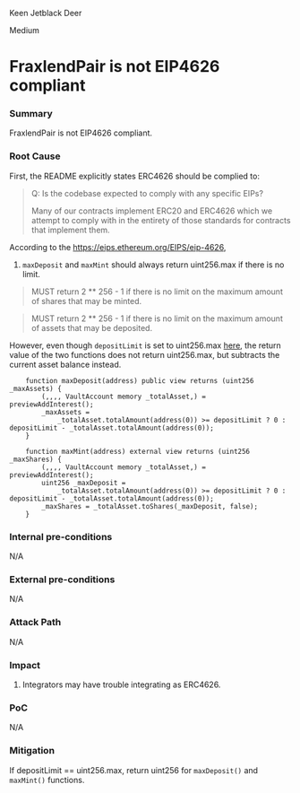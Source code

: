 Keen Jetblack Deer

Medium

# FraxlendPair is not EIP4626 compliant


### Summary

FraxlendPair is not EIP4626 compliant.

### Root Cause

First, the README explicitly states ERC4626 should be complied to:

> Q: Is the codebase expected to comply with any specific EIPs?
> 
> Many of our contracts implement ERC20 and ERC4626 which we attempt to comply with in the entirety of those standards for contracts that implement them.

According to the https://eips.ethereum.org/EIPS/eip-4626,

1. `maxDeposit` and `maxMint` should always return uint256.max if there is no limit.

> MUST return 2 ** 256 - 1 if there is no limit on the maximum amount of shares that may be minted.

> MUST return 2 ** 256 - 1 if there is no limit on the maximum amount of assets that may be deposited.

However, even though `depositLimit` is set to uint256.max [here](https://github.com/sherlock-audit/2025-01-peapods-finance/blob/main/fraxlend/src/contracts/FraxlendPairAccessControl.sol#L46), the return value of the two functions does not return uint256.max, but subtracts the current asset balance instead.

```solidity
    function maxDeposit(address) public view returns (uint256 _maxAssets) {
        (,,,, VaultAccount memory _totalAsset,) = previewAddInterest();
        _maxAssets =
            _totalAsset.totalAmount(address(0)) >= depositLimit ? 0 : depositLimit - _totalAsset.totalAmount(address(0));
    }

    function maxMint(address) external view returns (uint256 _maxShares) {
        (,,,, VaultAccount memory _totalAsset,) = previewAddInterest();
        uint256 _maxDeposit =
            _totalAsset.totalAmount(address(0)) >= depositLimit ? 0 : depositLimit - _totalAsset.totalAmount(address(0));
        _maxShares = _totalAsset.toShares(_maxDeposit, false);
    }
```

### Internal pre-conditions

N/A

### External pre-conditions

N/A

### Attack Path

N/A

### Impact

1. Integrators may have trouble integrating as ERC4626.

### PoC

N/A

### Mitigation

If depositLimit == uint256.max, return uint256 for `maxDeposit()` and `maxMint()` functions.